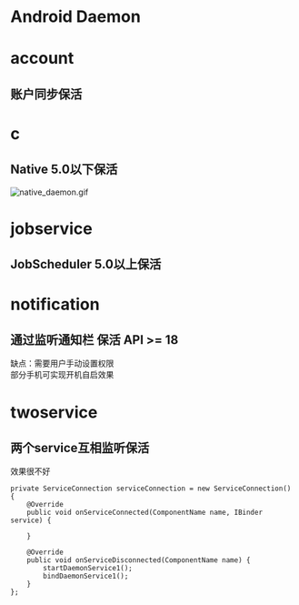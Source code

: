 # Android Daemon

# account
## 账户同步保活


# c 
## Native 5.0以下保活
<img src="https://github.com/yuanbinbinbin/demo2/blob/master/onlinepic/native_daemon.gif" alt="native_daemon.gif" />


# jobservice
## JobScheduler 5.0以上保活

# notification
## 通过监听通知栏 保活 API >= 18
缺点：需要用户手动设置权限<br>
部分手机可实现开机自启效果

# twoservice
## 两个service互相监听保活
效果很不好
  
    private ServiceConnection serviceConnection = new ServiceConnection() {
        @Override
        public void onServiceConnected(ComponentName name, IBinder service) {

        }

        @Override
        public void onServiceDisconnected(ComponentName name) {
            startDaemonService1();
            bindDaemonService1();
        }
    };
  
